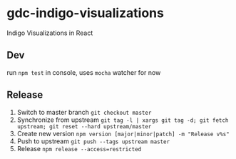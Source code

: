 # gdc-indigo-visualizations

Indigo Visualizations in React

## Dev

run `npm test` in console, uses `mocha` watcher for now

## Release

  1. Switch to master branch `git checkout master`
  2. Synchronize from upstream `git tag -l | xargs git tag -d; git fetch upstream; git reset --hard upstream/master`
  3. Create new version `npm version [major|minor|patch] -m "Release v%s"`
  4. Push to upstream `git push --tags upstream master`
  5. Release `npm release --access=restricted`
